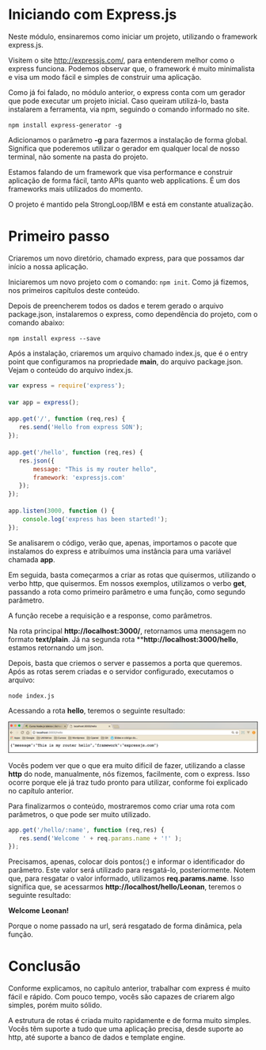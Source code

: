 # Iniciando com Express.js

Neste módulo, ensinaremos como iniciar um projeto, utilizando o framework express.js.

Visitem o site <http://expressjs.com/>, para entenderem melhor como o express funciona. 
Podemos observar que, o framework é muito minimalista e visa um modo fácil e simples de construir uma aplicação.

Como já foi falado, no módulo anterior, o express conta com um gerador que pode executar um projeto inicial. Caso queiram utilizá-lo, basta instalarem a ferramenta, via npm, seguindo o comando informado no site.

`npm install express-generator -g`

Adicionamos o parâmetro **-g** para fazermos a instalação de forma global. Significa que poderemos utilizar o gerador em qualquer local de nosso terminal, não somente na pasta do projeto.

Estamos falando de um framework que visa performance e construir aplicação de forma fácil, tanto APIs quanto web applications. É um dos frameworks mais utilizados do momento.

O projeto é mantido pela StrongLoop/IBM e está em constante atualização.

# Primeiro passo

Criaremos um novo diretório, chamado express, para que possamos dar início a nossa aplicação.

Iniciaremos um novo projeto com o comando: `npm init`. Como já fizemos, nos primeiros capítulos deste conteúdo.

Depois de preencherem todos os dados e terem gerado o arquivo package.json, instalaremos o express, como dependência do projeto, com o comando abaixo:

`npm install express --save`

Após a instalação, criaremos um arquivo chamado index.js, que é o entry point que configuramos na propriedade **main**, do arquivo package.json. Vejam o conteúdo do arquivo index.js.

```js
var express = require('express');

var app = express();

app.get('/', function (req,res) {
   res.send('Hello from express SON');
});

app.get('/hello', function (req,res) {
   res.json({
       message: "This is my router hello",
       framework: 'expressjs.com'
   });
});

app.listen(3000, function () {
    console.log('express has been started!');
});
```

Se analisarem o código, verão que, apenas, importamos o pacote que instalamos do express e atribuímos uma instância para uma variável chamada **app**.

Em seguida, basta começarmos a criar as rotas que quisermos, utilizando o verbo http, que quisermos. 
Em nossos exemplos, utilizamos o verbo **get**, passando a rota como primeiro parâmetro e uma função, como segundo parâmetro.

A função recebe a requisição e a response, como parâmetros.

Na rota principal **http://localhost:3000/**, retornamos uma mensagem no formato **text/plain**. Já na segunda rota ****http://localhost:3000/hello**, estamos retornando um json.

Depois, basta que criemos o server e passemos a porta que queremos. Após as rotas serem criadas e o servidor configurado, executamos o arquivo:

`node index.js`

Acessando a rota **hello**, teremos o seguinte resultado:

![node_express_hello](./images/node_express_hello.png "node_express_hello")

Vocês podem ver que o que era muito difícil de fazer, utilizando a classe **http** do node, manualmente, nós fizemos, facilmente, com o express. 
Isso ocorre porque ele já traz tudo pronto para utilizar, conforme foi explicado no capítulo anterior.

Para finalizarmos o conteúdo, mostraremos como criar uma rota com parâmetros, o que pode ser muito utilizado.

```js
app.get('/hello/:name', function (req,res) {
   res.send('Welcome ' + req.params.name + '!' );
});
```

 Precisamos, apenas, colocar dois pontos(:) e informar o identificador do parâmetro. Este valor será utilizado para resgatá-lo, posteriormente. Notem que, para resgatar o valor informado, utilizamos **req.params.name**. Isso significa que, se acessarmos **http://localhost/hello/Leonan**, teremos o seguinte resultado:

**Welcome Leonan!**

Porque o nome passado na url, será resgatado de forma dinâmica, pela função.

# Conclusão

Conforme explicamos, no capítulo anterior, trabalhar com express é muito fácil e rápido. Com pouco tempo, vocês são capazes de criarem algo simples, porém muito sólido.

A estrutura de rotas é criada muito rapidamente e de forma muito simples. Vocês têm suporte a tudo que uma aplicação precisa, desde suporte ao http, até suporte a banco de dados e template engine.